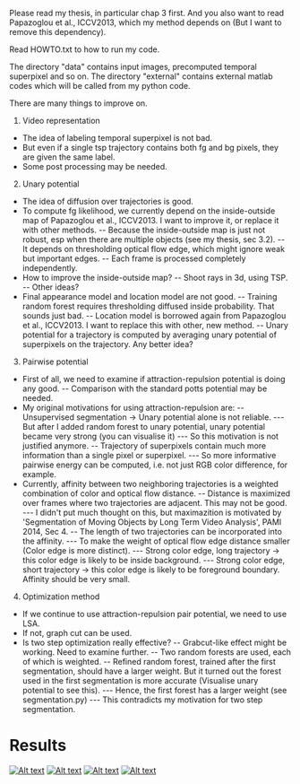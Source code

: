 Please read my thesis, in particular chap 3 first.
And you also want to read Papazoglou et al., ICCV2013, which my method depends on (But I want to remove this dependency).

Read HOWTO.txt to how to run my code.

The directory "data" contains input images, precomputed temporal superpixel and so on.
The directory "external" contains external matlab codes which will be called from my python code.

There are many things to improve on.

1. Video representation
 - The idea of labeling temporal superpixel is not bad.
 - But even if a single tsp trajectory contains both fg and bg pixels, they are given the same label.
 - Some post processing may be needed.

2. Unary potential
 - The idea of diffusion over trajectories is good.
 - To compute fg likelihood, we currently depend on the inside-outside map of Papazoglou et al., ICCV2013. I want to improve it, or replace it with other methods.
   -- Because the inside-outside map is just not robust, esp when there are multiple objects (see my thesis, sec 3.2).
   -- It depends on thresholding optical flow edge, which might ignore weak but important edges.
   -- Each frame is processed completely independently.
 - How to improve the inside-outside map?
   -- Shoot rays in 3d, using TSP.
   -- Other ideas?
 - Final appearance model and location model are not good.
   -- Training random forest requires thresholding diffused inside probability. That sounds just bad.
   -- Location model is borrowed again from Papazoglou et al., ICCV2013. I want to replace this with other, new method. 
   -- Unary potential for a trajectory is computed by averaging unary potential of superpixels on the trajectory. Any better idea? 

3. Pairwise potential
 - First of all, we need to examine if attraction-repulsion potential is doing any good.
   -- Comparison with the standard potts potential may be needed.
 - My original motivations for using attraction-repulsion are:
   -- Unsupervised segmentation -> Unary potential alone is not reliable.
      --- But after I added random forest to unary potential, unary potential became very strong (you can visualise it)
      --- So this motivation is not justified anymore.
   -- Trajectory of superpixels contain much more information than a single pixel or superpixel.
      --- So more informative pairwise energy can be computed, i.e. not just RGB color difference, for example.
 - Currently, affinity between two neighboring trajectories is a weighted combination of color and optical flow distance.
   -- Distance is maximized over frames where two trajectories are adjacent. This may not be good.
      --- I didn't put much thought on this, but maximazition is motivated by 'Segmentation of Moving Objects by Long Term Video Analysis', PAMI 2014, Sec 4.
   -- The length of two trajectories can be incorporated into the affinity.
      --- To make the weight of optical flow edge distance smaller (Color edge is more distinct).
      --- Strong color edge, long trajectory -> this color edge is likely to be inside background.
      --- Strong color edge, short trajectory -> this color edge is likely to be foreground boundary. Affinity should be very small.
      
4. Optimization method
 - If we continue to use attraction-repulsion pair potential, we need to use LSA.
 - If not, graph cut can be used.
 - Is two step optimization really effective?
   -- Grabcut-like effect might be working. Need to examine further.
   -- Two random forests are used, each of which is weighted.
   -- Refined random forest, trained after the first segmentation, should have a larger weight. But it turned out the forest used in the first segmentation is more accurate (Visualise unary potential to see this).
      --- Hence, the first forest has a larger weight (see segmentation.py)
      --- This contradicts my motivation for two step segmentation.

# Results
[![Alt text](https://img.youtube.com/vi/5oVHtXf6JXc/0.jpg)](https://www.youtube.com/watch?v=5oVHtXf6JXc)
[![Alt text](https://img.youtube.com/vi/I5ns1PwIsw8/0.jpg)](https://www.youtube.com/watch?v=I5ns1PwIsw8)
[![Alt text](https://img.youtube.com/vi/ezlmLc_8YeU/0.jpg)](https://www.youtube.com/watch?v=ezlmLc_8YeU)
[![Alt text](https://img.youtube.com/vi/9vprD1UsYWs/0.jpg)](https://www.youtube.com/watch?v=9vprD1UsYWs)
